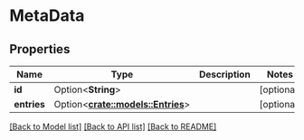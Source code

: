 # MetaData

## Properties

Name | Type | Description | Notes
------------ | ------------- | ------------- | -------------
**id** | Option<**String**> |  | [optional]
**entries** | Option<[**crate::models::Entries**](entries.md)> |  | [optional]

[[Back to Model list]](../README.md#documentation-for-models) [[Back to API list]](../README.md#documentation-for-api-endpoints) [[Back to README]](../README.md)


